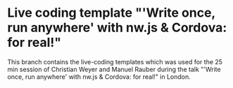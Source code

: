 # Live coding template "'Write once, run anywhere' with nw.js & Cordova: for real!"

This branch contains the live-coding templates which was used for the 25 min session of Christian Weyer and Manuel Rauber during the talk "'Write once, run anywhere' with nw.js & Cordova: for real!" in London. 